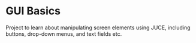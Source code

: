 # GUI Basics

Project to learn about manipulating screen elements using JUCE, including buttons, drop-down menus, and text fields etc.
